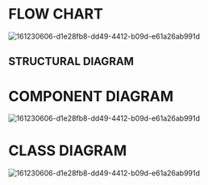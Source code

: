 # FLOW CHART
![161230606-d1e28fb8-dd49-4412-b09d-e61a26ab991d](https://user-images.githubusercontent.com/101380469/161398120-a5f80b6b-b5f8-4e7a-bf16-af22410e68ea.png)
## STRUCTURAL DIAGRAM
# COMPONENT DIAGRAM
![161230606-d1e28fb8-dd49-4412-b09d-e61a26ab991d](https://user-images.githubusercontent.com/101380469/161398205-71d7911a-dafb-45cc-8203-c6efea43373d.png)
# CLASS DIAGRAM
![161230606-d1e28fb8-dd49-4412-b09d-e61a26ab991d](https://user-images.githubusercontent.com/101380469/161398233-fd2600e9-3260-438a-b172-481ecea77cdf.png)
